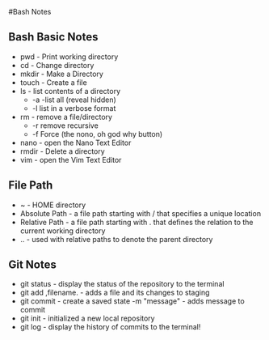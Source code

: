 #Bash Notes

## Bash Basic Notes
- pwd - Print working directory
- cd - Change directory
- mkdir - Make a Directory
- touch - Create a file
- ls - list contents of a directory
  - -a -list all (reveal hidden)
  - -l list in a verbose format
- rm - remove a file/directory
  - -r remove recursive
  - -f Force (the nono, oh god why button)
- nano - open the Nano Text Editor
- rmdir - Delete a directory
- vim - open the Vim Text Editor

## File Path
- ~ - HOME directory
- Absolute Path - a file path starting with / that specifies a unique location
- Relative Path - a file path starting with . that defines the relation to the
	current working directory
- .. - used with relative paths to denote the parent directory

## Git Notes
- git status - display the status of the repository to the terminal
- git add ,filename. - adds a file and its changes to staging
- git commit - create a saved state
  -m "message" - adds message to commit
- git init - initialized a new local repository
- git log - display the history of commits to the terminal!
